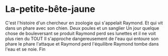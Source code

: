 # La-petite-bête-jaune

C'est l'histoire d'un chercheur en zoologie qui s'appelait Raymond.
Et qui vit dans un phare avec son chien.
Deux poules et un sanglier
Un jour quelque chose de bouleversant se produit
Raymond perd ses lunettes et il ne voit plus rien du TOUT
Il s'approche dangereusement de l'eau qui entoure son phare
le phare l'attaque et Raymond perd l'équilibre
Raymond tombe dans l'eau et se noie. Fin